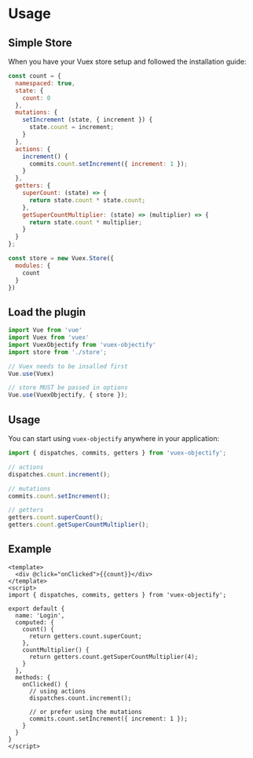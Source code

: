 # Usage

## Simple Store

When you have your Vuex store setup and followed the installation guide:

```javascript
const count = {
  namespaced: true,
  state: {
    count: 0
  },
  mutations: {
    setIncrement (state, { increment }) {
      state.count = increment;
    }
  },
  actions: {
    increment() {
      commits.count.setIncrement({ increment: 1 });
    }
  },
  getters: {
    superCount: (state) => {
      return state.count * state.count;
    },
    getSuperCountMultiplier: (state) => (multiplier) => {
      return state.count * multiplier;
    }
  }
};

const store = new Vuex.Store({
  modules: {
    count
  }
})
```

## Load the plugin

```javascript
import Vue from 'vue'
import Vuex from 'vuex'
import VuexObjectify from 'vuex-objectify'
import store from './store';

// Vuex needs to be insalled first
Vue.use(Vuex)

// store MUST be passed in options
Vue.use(VuexObjectify, { store });
```

## Usage

You can start using `vuex-objectify` anywhere in your application:

```javascript
import { dispatches, commits, getters } from 'vuex-objectify';

// actions
dispatches.count.increment();

// mutations
commits.count.setIncrement();

// getters
getters.count.superCount();
getters.count.getSuperCountMultiplier();
```

## Example

```vue
<template>
  <div @click="onClicked">{{count}}</div>
</template>
<script>
import { dispatches, commits, getters } from 'vuex-objectify';

export default {
  name: 'Login',
  computed: {
    count() {
      return getters.count.superCount;
    },
    countMultiplier() {
      return getters.count.getSuperCountMultiplier(4);
    }
  },
  methods: {
    onClicked() {
      // using actions
      dispatches.count.increment();
    
      // or prefer using the mutations
      commits.count.setIncrement({ increment: 1 });
    }
  }
}
</script>